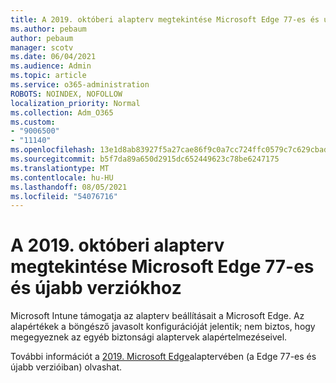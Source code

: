 ```yaml
---
title: A 2019. októberi alapterv megtekintése Microsoft Edge 77-es és újabb verziókhoz
ms.author: pebaum
author: pebaum
manager: scotv
ms.date: 06/04/2021
ms.audience: Admin
ms.topic: article
ms.service: o365-administration
ROBOTS: NOINDEX, NOFOLLOW
localization_priority: Normal
ms.collection: Adm_O365
ms.custom:
- "9006500"
- "11140"
ms.openlocfilehash: 13e1d8ab83927f5a27cae86f9c0a7cc724ffc0579c7c629cbad49f4464a38a2c
ms.sourcegitcommit: b5f7da89a650d2915dc652449623c78be6247175
ms.translationtype: MT
ms.contentlocale: hu-HU
ms.lasthandoff: 08/05/2021
ms.locfileid: "54076716"
---
```

# <a name="view-the-october-2019-baseline-for-microsoft-edge-versions-77-and-later"></a>A 2019. októberi alapterv megtekintése Microsoft Edge 77-es és újabb verziókhoz

Microsoft Intune támogatja az alapterv beállításait a Microsoft Edge. Az alapértékek a böngésző javasolt konfigurációját jelentik; nem biztos, hogy megegyeznek az egyéb biztonsági alaptervek alapértelmezéseivel.

További információt a [2019. Microsoft Edge](/mem/intune/protect/security-baseline-settings-edge?pivots=edge-october-2019)alaptervében (a Edge 77-es és újabb verzióiban) olvashat.